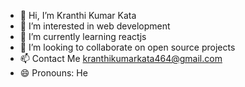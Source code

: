 - 👋 Hi, I’m Kranthi Kumar Kata
- 👀 I’m interested in web development
- 🌱 I’m currently learning reactjs
- 💞️ I’m looking to collaborate on open source projects
- 📫 Contact Me kranthikumarkata464@gmail.com
- 😄 Pronouns: He

<!---
kranthikata/kranthikata is a ✨ special ✨ repository because its `README.md` (this file) appears on your GitHub profile.
You can click the Preview link to take a look at your changes.
--->
